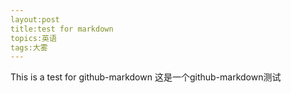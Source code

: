 ```yaml
---
layout:post
title:test for markdown
topics:英语
tags:大雾
---
```

This is a test for github-markdown
这是一个github-markdown测试
